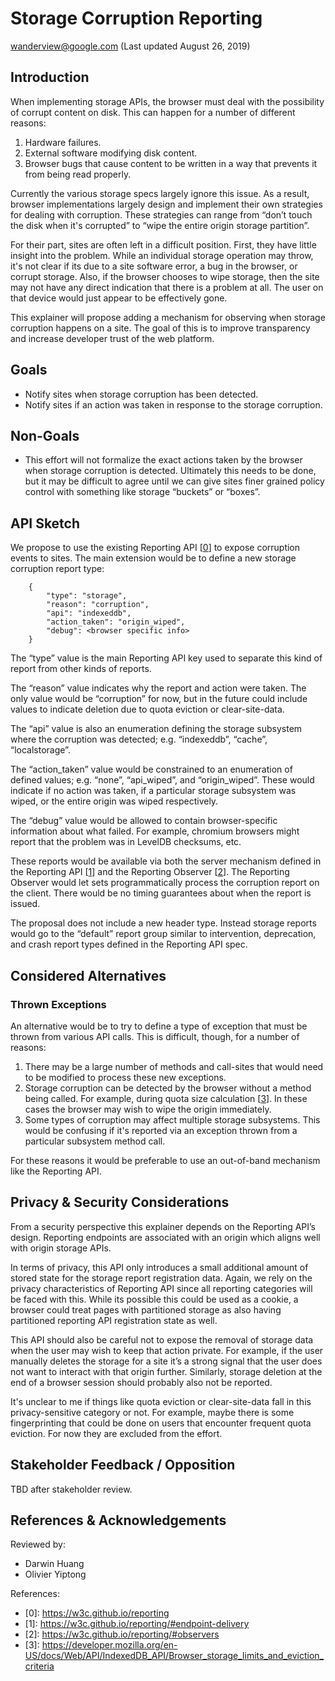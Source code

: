 # Storage Corruption Reporting

[wanderview@google.com](mailto:wanderview@google.com) (Last updated August 26, 2019)


## Introduction

When implementing storage APIs, the browser must deal with the possibility of corrupt content on disk.  This can happen for a number of different reasons:



1.  Hardware failures.
1.  External software modifying disk content.
1.  Browser bugs that cause content to be written in a way that prevents it from being read properly.

Currently the various storage specs largely ignore this issue.  As a result, browser implementations largely design and implement their own strategies for dealing with corruption.  These strategies can range from “don’t touch the disk when it's corrupted” to “wipe the entire origin storage partition”.

For their part, sites are often left in a difficult position.  First, they have little insight into the problem.  While an individual storage operation may throw, it's not clear if its due to a site software error, a bug in the browser, or corrupt storage.  Also, if the browser chooses to wipe storage, then the site may not have any direct indication that there is a problem at all.  The user on that device would just appear to be effectively gone.

This explainer will propose adding a mechanism for observing when storage corruption happens on a site.  The goal of this is to improve transparency and increase developer trust of the web platform.


## Goals



*   Notify sites when storage corruption has been detected.
*   Notify sites if an action was taken in response to the storage corruption.


## Non-Goals



*   This effort will not formalize the exact actions taken by the browser when storage corruption is detected.  Ultimately this needs to be done, but it may be difficult to agree until we can give sites finer grained policy control with something like storage “buckets” or “boxes”.


## API Sketch

We propose to use the existing Reporting API [[0]] to expose corruption events to sites.  The main extension would be to define a new storage corruption report type:


```
    {
    	"type": "storage",
    	"reason": "corruption",
    	"api": "indexeddb",
    	"action_taken": "origin_wiped",
    	"debug": <browser specific info>
    }
```


The “type” value is the main Reporting API key used to separate this kind of report from other kinds of reports.

The “reason” value indicates why the report and action were taken.  The only value would be “corruption” for now, but in the future could include values to indicate deletion due to quota eviction or clear-site-data.

The “api” value is also an enumeration defining the storage subsystem where the corruption was detected; e.g. “indexeddb”, “cache”, “localstorage”.

The “action_taken” value would be constrained to an enumeration of defined values; e.g. “none”, “api_wiped”, and “origin_wiped”.  These would indicate if no action was taken, if a particular storage subsystem was wiped, or the entire origin was wiped respectively.

The “debug” value would be allowed to contain browser-specific information about what failed.  For example, chromium browsers might report that the problem was in LevelDB checksums, etc.

These reports would be available via both the server mechanism defined in the Reporting API [[1]] and the Reporting Observer [[2]].  The Reporting Observer would let sets programmatically process the corruption report on the client.  There would be no timing guarantees about when the report is issued.

The proposal does not include a new header type.  Instead storage reports would go to the “default” report group similar to intervention, deprecation, and crash report types defined in the Reporting API spec.


## Considered Alternatives


### Thrown Exceptions

An alternative would be to try to define a type of exception that must be thrown from various API calls.  This is difficult, though, for a number of reasons:



1.  There may be a large number of methods and call-sites that would need to be modified to process these new exceptions.
1.  Storage corruption can be detected by the browser without a method being called.  For example, during quota size calculation [[3]].  In these cases the browser may wish to wipe the origin immediately.
1.  Some types of corruption may affect multiple storage subsystems.  This would be confusing if it's reported via an exception thrown from a particular subsystem method call.

For these reasons it would be preferable to use an out-of-band mechanism like the Reporting API.


## Privacy & Security Considerations

From a security perspective this explainer depends on the Reporting API’s design.  Reporting endpoints are associated with an origin which aligns well with origin storage APIs.

In terms of privacy, this API only introduces a small additional amount of stored state for the storage report registration data.  Again, we rely on the privacy characteristics of Reporting API since all reporting categories will be faced with this.  While its possible this could be used as a cookie, a browser could treat pages with partitioned storage as also having partitioned reporting API registration state as well.

This API should also be careful not to expose the removal of storage data when the user may wish to keep that action private.  For example, if the user manually deletes the storage for a site it’s a strong signal that the user does not want to interact with that origin further.  Similarly, storage deletion at the end of a browser session should probably also not be reported.

It's unclear to me if things like quota eviction or clear-site-data fall in this privacy-sensitive category or not.  For example, maybe there is some fingerprinting that could be done on users that encounter frequent quota eviction.  For now they are excluded from the effort.


## Stakeholder Feedback / Opposition

TBD after stakeholder review.


## References & Acknowledgements

Reviewed by:

*   Darwin Huang
*   Olivier Yiptong

References:

* \[0]: https://w3c.github.io/reporting
* \[1]: https://w3c.github.io/reporting/#endpoint-delivery
* \[2]: https://w3c.github.io/reporting/#observers
* \[3]: https://developer.mozilla.org/en-US/docs/Web/API/IndexedDB_API/Browser_storage_limits_and_eviction_criteria

[0]: https://w3c.github.io/reporting
[1]: https://w3c.github.io/reporting/#endpoint-delivery
[2]: https://w3c.github.io/reporting/#observers
[3]: https://developer.mozilla.org/en-US/docs/Web/API/IndexedDB_API/Browser_storage_limits_and_eviction_criteria
